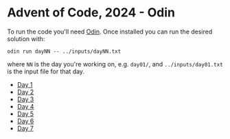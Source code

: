# Advent of Code, 2024 - Odin

To run the code you'll need [Odin](http://odin-lang.org/). Once installed you can run the desired solution with:

```
odin run dayNN -- ../inputs/dayNN.txt
```

where `NN` is the day you're working on, e.g. `day01/`, and `../inputs/day01.txt` is the input file for that day.

- [Day 1](./day01/main.odin)
- [Day 2](./day02/main.odin)
- [Day 3](./day03/main.odin)
- [Day 4](./day04/main.odin)
- [Day 5](./day05/main.odin)
- [Day 6](./day06/main.odin)
- [Day 7](./day07/main.odin)
